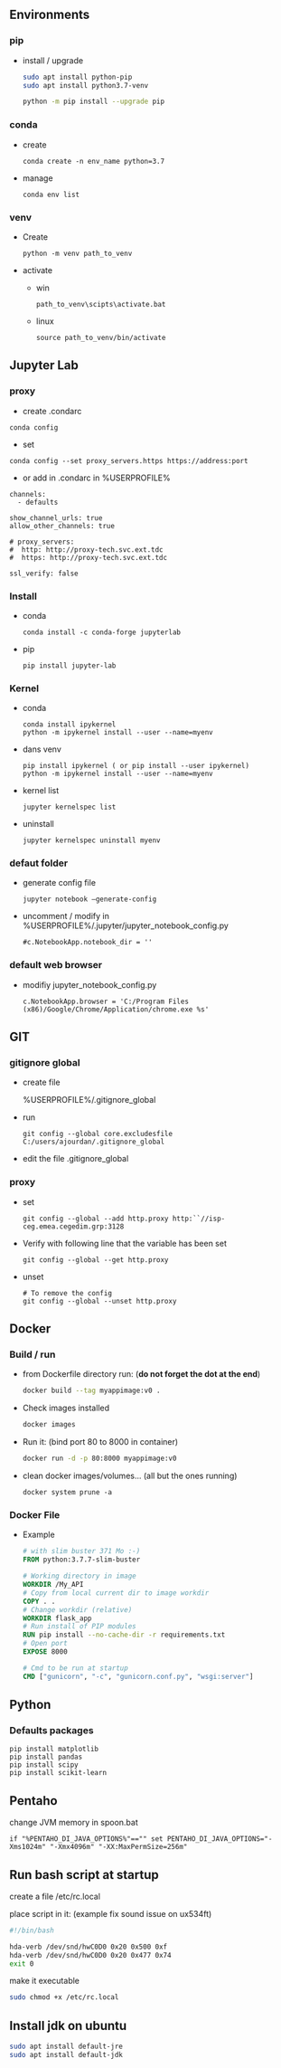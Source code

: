 ## Environments

### pip

- install / upgrade

  ```bash
  sudo apt install python-pip
  sudo apt install python3.7-venv
  
  python -m pip install --upgrade pip
  ```

### conda

  - create

    ```
    conda create -n env_name python=3.7
    ```

- manage

  ```
  conda env list
  ```

### venv

- Create

  ```
  python -m venv path_to_venv
  ```

- activate

  - win

    ```
    path_to_venv\scipts\activate.bat
    ```

  - linux

    ```
    source path_to_venv/bin/activate
    ```



## Jupyter Lab

### proxy

- create .condarc

```
conda config
```

- set

```
conda config --set proxy_servers.https https://address:port
```

- or add in .condarc in %USERPROFILE%

```
channels:
  - defaults

show_channel_urls: true
allow_other_channels: true

# proxy_servers:
#  http: http://proxy-tech.svc.ext.tdc
#  https: http://proxy-tech.svc.ext.tdc

ssl_verify: false
```

### Install

- conda

  ```
  conda install -c conda-forge jupyterlab
  ```

- pip

  ```
  pip install jupyter-lab
  ```

### Kernel

- conda

  ```
  conda install ipykernel
  python -m ipykernel install --user --name=myenv
  ```

- dans venv

  ```
  pip install ipykernel ( or pip install --user ipykernel)
  python -m ipykernel install --user --name=myenv
  ```

- kernel list

  ```
  jupyter kernelspec list
  ```

- uninstall

  ```
  jupyter kernelspec uninstall myenv
  ```

### defaut folder

- generate config file

  ```
  jupyter notebook –generate-config
  ```

- uncomment / modify in %USERPROFILE%/.jupyter/jupyter_notebook_config.py

  ```
  #c.NotebookApp.notebook_dir = ''
  ```

### default web browser

- modifiy jupyter_notebook_config.py

  ```
  c.NotebookApp.browser = 'C:/Program Files (x86)/Google/Chrome/Application/chrome.exe %s'
  ```

## GIT

### gitignore global

- create file

  %USERPROFILE%/.gitignore_global
  
- run

  ```
  git config --global core.excludesfile C:/users/ajourdan/.gitignore_global
  ```

- edit the file .gitignore_global

### proxy

- set

  ```
  git config --global --add http.proxy http:``//isp-ceg.emea.cegedim.grp:3128
  ```

- Verify with following line that the variable has been set

  ```
  git config --global --get http.proxy
  ```

- unset

  ```
  # To remove the config
  git config --global --unset http.proxy
  ```

## Docker

### Build / run

- from Dockerfile directory run: (**do not forget the dot at the end**)

  ```bash
  docker build --tag myappimage:v0 .
  ```

- Check images installed

  ```bash
  docker images
  ```

- Run it: (bind port 80 to 8000 in container)

  ```bash
  docker run -d -p 80:8000 myappimage:v0
  ```

- clean docker images/volumes... (all but the ones running)

  ```
  docker system prune -a
  ```


### Docker File

- Example

  ```dockerfile
  # with slim buster 371 Mo :-)
  FROM python:3.7.7-slim-buster
  
  # Working directory in image
  WORKDIR /My_API
  # Copy from local current dir to image workdir
  COPY . .
  # Change workdir (relative)
  WORKDIR flask_app
  # Run install of PIP modules
  RUN pip install --no-cache-dir -r requirements.txt
  # Open port
  EXPOSE 8000
  
  # Cmd to be run at startup
  CMD ["gunicorn", "-c", "gunicorn.conf.py", "wsgi:server"]
  ```



## Python

### Defaults packages

```
pip install matplotlib
pip install pandas
pip install scipy
pip install scikit-learn

```

## Pentaho

change JVM memory in spoon.bat

```
if "%PENTAHO_DI_JAVA_OPTIONS%"=="" set PENTAHO_DI_JAVA_OPTIONS="-Xms1024m" "-Xmx4096m" "-XX:MaxPermSize=256m"
```

## Run bash script at startup

create a file /etc/rc.local

place script in it: (example fix sound issue on ux534ft)

```bash
#!/bin/bash

hda-verb /dev/snd/hwC0D0 0x20 0x500 0xf
hda-verb /dev/snd/hwC0D0 0x20 0x477 0x74
exit 0
```

make it executable

```bash
sudo chmod +x /etc/rc.local
```

## Install jdk on ubuntu

```bash
sudo apt install default-jre
sudo apt install default-jdk
```

